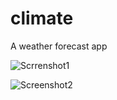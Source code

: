 # climate

A weather forecast app

![Scrrenshot1](https://user-images.githubusercontent.com/69786552/118288803-5a008180-b4f2-11eb-96d0-e98a1477f983.png)

![Screenshot2](https://user-images.githubusercontent.com/69786552/118289180-b368b080-b4f2-11eb-9d2a-169ba69823ff.png)
